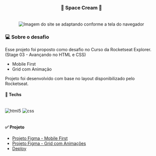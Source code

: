 <h3 align="center"> 
	🚀 Space Cream 🚀 
    <br></br>
</h3>

<p align="center" style="display: flex; align-items: flex-start; justify-content: center">
  <img alt="Imagem do site se adaptando conforme a tela do navegador" title="Space Cream" src="https://s12.gifyu.com/images/SQX12.gif">
</p>  

### 💻 Sobre o desafio

Esse projeto foi proposto como desafio no Curso da Rocketseat Explorer. (Stage 03 - Avançando no HTML e CSS) 
- Mobile First
- Grid com Animação

Projeto foi desenvolvido com base no layout disponibilizado pelo Rocketseat.

#### 🚀 Techs

<div style="display: inline_block"><br/>
  <img align="center" alt="html5" src="https://img.shields.io/badge/HTML5-E34F26?style=for-the-badge&logo=html5&logoColor=white" />
  <img align="center" alt="css" src="https://img.shields.io/badge/CSS3-1572B6?style=for-the-badge&logo=css3&logoColor=white" />
</div><br/>

#### ✅ Projeto 

- [Projeto Figma - Mobile First](https://www.figma.com/file/drBBktNRdtCIUiN4cZk4yo/Stage-03---Mobile-First/duplicate)
- [Projeto Figma - Grid com Animações](https://www.figma.com/file/pddZCuQIRLjk5dEHQ4L4YR/Stage-03---Grid-com-anima%C3%A7%C3%B5es/duplicate)
- [Deploy](https://felipepinheiroo.github.io/space-cream/)
 
